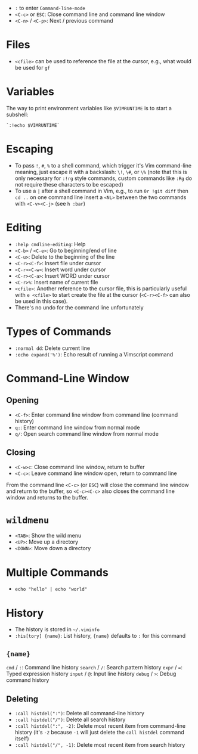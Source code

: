 - `:` to enter `Command-line-mode`
- `<C-c>` or `ESC`: Close command line and command line window
- `<C-n>` / `<C-p>`: Next / previous command

# Files

- `<cfile>` can be used to reference the file at the cursor, e.g., what would be used for `gf`

# Variables

The way to print environment variables like `$VIMRUNTIME` is to start a subshell:

```
`:!echo $VIMRUNTIME`
```

# Escaping

- To pass `!`, `#`, `%` to a shell command, which trigger it's Vim command-line meaning, just escape it with a backslash: `\!`, `\#`, or `\%` (note that this is only necessary for `:!rg` style commands, custom commands like `:Rg` do not require these characters to be escaped)
- To use a `|` after a shell command in Vim, e.g., to run `0r !git diff` then `cd ..` on one command line insert a `<NL>` between the two commands with `<C-v><C-j>` (see `h :bar`)

# Editing

- `:help cmdline-editing`: Help
- `<C-b>` / `<C-e>`: Go to beginning/end of line
- `<C-u>`: Delete to the beginning of the line
- `<C-r><C-f>`: Insert file under cursor
- `<C-r><C-w>`: Insert word under cursor
- `<C-r><C-a>`: Insert WORD under cursor
- `<C-r>%`: Insert name of current file
- `<cfile>`: Another reference to the cursor file, this is particularly useful with `e <cfile>` to start create the file at the cursor (`<C-r><C-f>` can also be used in this case).
- There's no undo for the command line unfortunately

# Types of Commands

- `:normal dd`: Delete current line
- `:echo expand('%')`: Echo result of running a Vimscript command

# Command-Line Window

## Opening

- `<C-f>`: Enter command line window from command line (command history)
- `q:`: Enter command line window from normal mode
- `q/`: Open search command line window from normal mode

## Closing

- `<C-w>c`: Close command line window, return to buffer
- `<C-c>`: Leave command line window open, return to command line

From the command line `<C-c>` (or `ESC`) will close the command line window and return to the buffer, so `<C-c><C-c>` also closes the command line window and returns to the buffer.

# `wildmenu`

- `<TAB>`: Show the wild menu
- `<UP>`: Move up a directory
- `<DOWN>`: Move down a directory

# Multiple Commands

- `echo "hello" | echo "world"`

# History

- The history is stored in `~/.viminfo`
- `:his[tory] {name}`: List history, `{name}` defaults to `:` for this command

## `{name}`

`cmd` / `:`: Command line history
`search` / `/`: Search pattern history
`expr` / `=`: Typed expression history
`input` / `@`: Input line history
`debug` / `>`: Debug command history

## Deleting

- `:call histdel(":")`: Delete all command-line history
- `:call histdel("/")`: Delete all search history
- `:call histdel(":", -2)`: Delete most recent item from command-line history (it's `-2` because `-1` will just delete the `call histdel` command itself)
- `:call histdel("/", -1)`: Delete most recent item from search history

